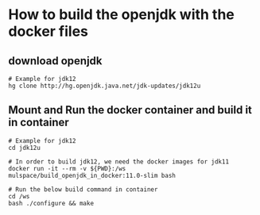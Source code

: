 
# How to build the openjdk with the docker files
## download openjdk
```
# Example for jdk12
hg clone http://hg.openjdk.java.net/jdk-updates/jdk12u
```

## Mount and Run the docker container and build it in container
```
# Example for jdk12
cd jdk12u

# In order to build jdk12, we need the docker images for jdk11
docker run -it --rm -v ${PWD}:/ws mulspace/build_openjdk_in_docker:11.0-slim bash

# Run the below build command in container
cd /ws
bash ./configure && make
```
